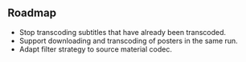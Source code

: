 ## Roadmap

* Stop transcoding subtitles that have already been transcoded.
* Support downloading and transcoding of posters in the same run.
* Adapt filter strategy to source material codec.
